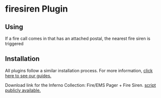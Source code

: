 # firesiren Plugin

## Using

If a fire call comes in that has an attached postal, the nearest fire siren is triggered

## Installation

All plugins follow a similar installation process. For more information, [click here to see our guides.](https://info.sonorancad.com/integration-plugins/integration-plugins)

Download link for the Inferno Collection: Fire/EMS Pager + Fire Siren. [script publicly available.](https://github.com/inferno-collection/Fire-EMS-Pager/releases)